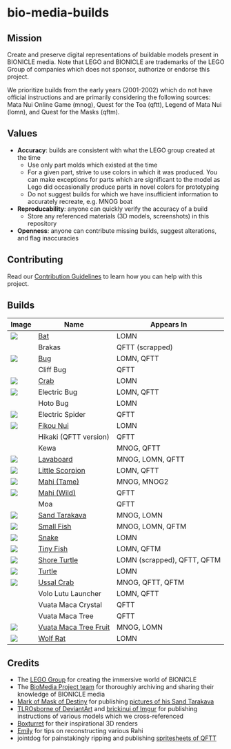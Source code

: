 bio-media-builds
================

Mission
-------
Create and preserve digital representations of buildable models present in BIONICLE media. Note that LEGO and BIONICLE are trademarks of the LEGO Group of companies which does not sponsor, authorize or endorse this project.

We prioritize builds from the early years (2001-2002) which do not have official instructions and are primarily considering the following sources: Mata Nui Online Game (mnog), Quest for the Toa (qftt), Legend of Mata Nui (lomn), and Quest for the Masks (qftm).

Values
------
* **Accuracy**: builds are consistent with what the LEGO group created at the time
  * Use only part molds which existed at the time
  * For a given part, strive to use colors in which it was produced. You can make exceptions for parts which are significant to the model as Lego did occasionally produce parts in novel colors for prototyping
  * Do not suggest builds for which we have insufficient information to accurately recreate, e.g. MNOG boat
* **Reproducability**: anyone can quickly verify the accuracy of a build
  * Store any referenced materials (3D models, screenshots) in this repository
* **Openness**: anyone can contribute missing builds, suggest alterations, and flag inaccuracies

Contributing
------------
Read our [Contribution Guidelines](contributing.md) to learn how you can help with this project.

Builds
------
| Image | Name | Appears In |
|-|-|-|
| ![](builds/rahi/bat/bat.png) | [Bat](/builds/rahi/bat) | LOMN |
| | Brakas | QFTT (scrapped) |
| ![](builds/rahi/bug/bug.png) | [Bug](/builds/rahi/bug) | LOMN, QFTT |  Black, Light Blue |
|  | Cliff Bug | QFTT |
| ![](builds/rahi/crab/crab.png) | [Crab](/builds/rahi/crab) | LOMN | |
| ![](builds/rahi/electric-bug/electric-bug.png) | Electric Bug | LOMN, QFTT |
|  | Hoto Bug | LOMN
| ![](builds/rahi/electric-spider/electric-spider.png) | Electric Spider | QFTT |
| ![](builds/rahi/fikou-nui/fikou-nui.png) | [Fikou Nui](/builds/rahi/fikou-nui) | LOMN | |
|  | Hikaki (QFTT version) | QFTT
| | Kewa | MNOG, QFTT |
| ![](builds/items/lavaboard/lavaboard.png) | [Lavaboard](/builds/items/lavaboard) | MNOG, LOMN, QFTT |
| ![](builds/rahi/little-scorpion/little-scorpion.png) | [Little Scorpion](/builds/rahi/little-scorpion) | LOMN, QFTT |
| ![](builds/rahi/mahi-tame/mahi-tame.png) | [Mahi (Tame)](/builds/rahi/mahi-tame) | MNOG, MNOG2 | |
| ![](builds/rahi/mahi-wild/mahi-wild.png) | [Mahi (Wild)](/builds/rahi/mahi-wild) | QFTT |
|  | Moa | QFTT
| ![](builds/rahi/sand-tarakava/sand-tarakava.png) | [Sand Tarakava](/builds/rahi/sand-tarakava) | MNOG, LOMN |
| ![](builds/rahi/small-fish/small-fish.png) | [Small Fish](/builds/rahi/small-fish) | MNOG, LOMN, QFTM
| ![](builds/rahi/snake/snake.png) | [Snake](/builds/rahi/snake) | LOMN
| ![](builds/rahi/tiny-fish/tiny-fish.png) | [Tiny Fish](/builds/rahi/tiny-fish) | LOMN, QFTM |
| ![](builds/rahi/shore-turtle/shore-turtle.png) | [Shore Turtle](/builds/rahi/shore-turtle) | LOMN (scrapped), QFTT, QFTM |
| ![](builds/rahi/turtle/turtle.png) | [Turtle](/builds/rahi/turtle) | LOMN
| ![](builds/rahi/ussal-crab/ussal-crab.png) | [Ussal Crab](/builds/rahi/ussal-crab) | MNOG, QFTT, QFTM |
| | Volo Lutu Launcher | LOMN, QFTT
| | Vuata Maca Crystal | QFTT
| | Vuata Maca Tree | QFTT
| ![](builds/items/vuata-maca-tree-fruit/vuata-maca-tree-fruit.png) | [Vuata Maca Tree Fruit](/builds/items/vuata-maca-tree-fruit) | MNOG, LOMN
| ![](builds/rahi/wolf-rat/wolf-rat.png) | [Wolf Rat](/builds/rahi/wolf-rat) | LOMN

Credits
-------
* The [LEGO Group](https://www.lego.com/en-us/aboutus/lego-group) for creating the immersive world of BIONICLE
* The [BioMedia Project team](http://biomediaproject.com/bmp/staff/) for thoroughly archiving and sharing their knowledge of BIONICLE media
* [Mark of Mask of Destiny](https://www.maskofdestiny.com/news/author/mark-of-mod) for publishing [pictures of his Sand Tarakava](https://www.maskofdestiny.com/news/icfta-sand-tarakava)
* [TLROsborne of DeviantArt](https://www.deviantart.com/tlrosborne/gallery/77472217/bionicle-canon-model-instructions) and [brickinui of Imgur](https://imgur.com/user/brickinui) for publishing instructions of various models which we cross-referenced
* [Boxturret](https://boxturret.tumblr.com/tagged/3D) for their inspirational 3D renders
* [Emily](https://emilyinternet.zone/) for tips on reconstructing various Rahi
* jointdog for painstakingly ripping and publishing [spritesheets of QFTT](https://www.spriters-resource.com/game_boy_advance/bioniclequestforthetoa/)